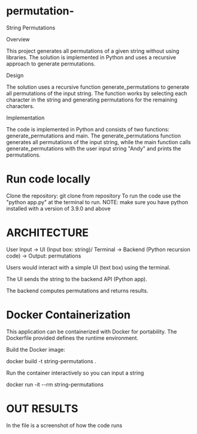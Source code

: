 # permutation-

String Permutations

Overview

This project generates all permutations of a given string without using libraries. The solution is implemented in Python and uses a recursive approach to generate permutations.

Design

The solution uses a recursive function generate_permutations to generate all permutations of the input string. The function works by selecting each character in the string and generating permutations for the remaining characters.

Implementation

The code is implemented in Python and consists of two functions: generate_permutations and main. The generate_permutations function generates all permutations of the input string, while the main function calls generate_permutations with the user  input string "Andy" and prints the permutations.

# Run code locally 
Clone the repository:
git clone from repository 
To run the code use the "python app.py" at the terminal to run.
NOTE:  make sure you have python installed with a version of 3.9.0 and above 


# ARCHITECTURE

 User Input  ->  UI (Input box: string)/ Terminal  -> Backend (Python recursion code) -> Output: permutations 


Users would interact with a simple UI (text box) using the terminal.

The UI sends the string to the backend API (Python app).

The backend computes permutations and returns results.

# Docker Containerization

This application can be containerized with Docker for portability. The Dockerfile provided defines the runtime environment.

Build the Docker image:

docker build -t string-permutations .

Run the container interactively so you can input a string

docker run -it --rm string-permutations



# OUT RESULTS
In the file is a screenshot of how the code runs
